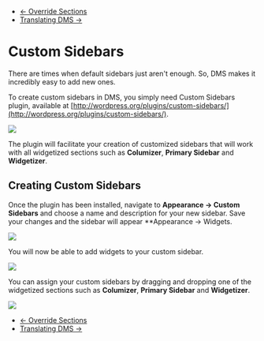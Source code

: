 <div class="row-fluid">
	<div class="span12">
		<ul class="pager">
			<li class="pull-left"><a href="http://docs.pagelines.com/advanced/override-sections">&larr; Override Sections</a></li>
  			<li class="pull-right"><a href="http://docs.pagelines.com/advanced/translating-dms">Translating DMS &rarr;</i></a></li>
		</ul>
	</div>
</div>

# Custom Sidebars #

There are times when default sidebars just aren't enough.  So, DMS makes it incredibly easy to add new ones.

To create custom sidebars in DMS, you simply need Custom Sidebars plugin, available at [http://wordpress.org/plugins/custom-sidebars/](http://wordpress.org/plugins/custom-sidebars/).

![](https://raw.github.com/pagelines/Docs/master/gh-pages-template/public/img/custom-sidebars-plugin.png)

The plugin will facilitate your creation of customized sidebars that will work with all widgetized sections such as **Columizer**, **Primary Sidebar** and **Widgetizer**.

## Creating Custom Sidebars ##

Once the plugin has been installed, navigate to **Appearance &rarr; Custom Sidebars** and choose a name and description for your new sidebar. Save your changes and the sidebar will appear **Appearance &rarr; Widgets.

![](https://raw.github.com/pagelines/Docs/master/gh-pages-template/public/img/custom-sidebars-plugin2.png)

You will now be able to add widgets to your custom sidebar.

![](https://raw.github.com/pagelines/Docs/master/gh-pages-template/public/img/custom-sidebars-plugin3.png)

You can assign your custom sidebars by dragging and dropping one of the widgetized sections such as **Columizer**, **Primary Sidebar** and **Widgetizer**.

![](https://raw.github.com/pagelines/Docs/master/gh-pages-template/public/img/custom-sidebars-plugin4.png)

<div class="row-fluid">
	<div class="span12">
		<ul class="pager">
			<li class="pull-left"><a href="http://docs.pagelines.com/advanced/override-sections">&larr; Override Sections</a></li>
  			<li class="pull-right"><a href="http://docs.pagelines.com/advanced/translating-dms">Translating DMS &rarr;</i></a></li>
		</ul>
	</div>
</div>